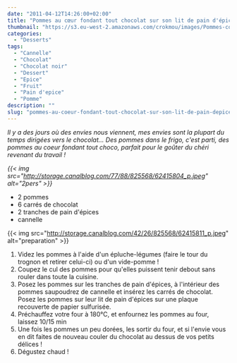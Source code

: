 ```yaml
---
date: "2011-04-12T14:26:00+02:00"
title: "Pommes au cœur fondant tout chocolat sur son lit de pain d'épices"
thumbnail: "https://s3.eu-west-2.amazonaws.com/crokmou/images/Pommes-coeur-chocolat.jpg"
categories:
  - "Desserts"
tags:
  - "Cannelle"
  - "Chocolat"
  - "Chocolat noir"
  - "Dessert"
  - "Epice"
  - "Fruit"
  - "Pain d'epice"
  - "Pomme"
description: ""
slug: "pommes-au-coeur-fondant-tout-chocolat-sur-son-lit-de-pain-depices"
---
```




_Il y a des jours où des envies nous viennent, mes envies sont la plupart du temps dirigées vers le chocolat... Des pommes dans le frigo, c'est parti, des pommes au coeur fondant tout choco, parfait pour le goûter du chéri revenant du travail !_

_{{< img src="http://storage.canalblog.com/77/88/825568/62415804_p.jpeg" alt="2pers" >}}_

*   2 pommes
*   6 carrés de chocolat
*   2 tranches de pain d'épices
*   cannelle

{{< img src="http://storage.canalblog.com/42/26/825568/62415811_p.jpeg" alt="preparation" >}}

1.  Videz les pommes à l'aide d'un épluche-légumes (faire le tour du trognon et retirer celui-ci) ou d'un vide-pomme !
2.  Coupez le cul des pommes pour qu'elles puissent tenir debout sans rouler dans toute la cuisine.
3.  Posez les pommes sur les tranches de pain d'épices, à l'intérieur des pommes saupoudrez de cannelle et insérez les carrés de chocolat. Posez les pommes sur leur lit de pain d'épices sur une plaque recouverte de papier sulfurisée.
4.  Préchauffez votre four à 180°C, et enfournez les pommes au four, laissez 10/15 min
5.  Une fois les pommes un peu dorées, les sortir du four, et si l'envie vous en dit faites de nouveau couler du chocolat au dessus de vos petits délices !
6.  Dégustez chaud !